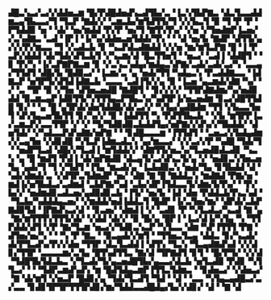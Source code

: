 ▟█▃▚▃▞▃▞▞▟▟▅▃▆▝█▞▛▟█▟▅▟▚▃▟▜▙▞▃▝▐▃▚▜▙▛▇▃▝▟▃▜▃▃▟▟▆▃▄▜▙▃▃▞▜▝▜▃▛▝▇▟▞▞▝▃▆▃▙▞▆▜▟▜▜▞▜▝▞▞▙▃▜▝▉▝▜▝▛▝▛▝▛▜▟▟▉▝▅▝▝▟▞▝▅▞▆▟▟▝▛▞▛▝▅▞▜▝▇▜▚▜▚▞▝▞▅▝▞▜▅▟▆▛▐▃▅▞▞▃▚▟▇▃▝▃▟▝▐▛▐▝▐▞▚▞▟▟▅▃▅▜▟▟▞▜▚▝▝▝▟▝▅▞▙▝▇▟▛▝▟▜▜▞▄▞▞▞▛▞▆▃▃▝▜▝▞▃▟▃▙▝▊▝▚▃▛▟▃▟▇▟▟▝▞▞▅▝▆▞▆▜▃▛▇▝█▝▐▝▛▃▛▞▟▟▟▝▟▞▜▟▞▟▜▃▙▜▝▞▚▃▆▞▟▝█▃▜▜▅▜▝▝▅▃▞▝▃▟▐▝▟▟█▜▝▝▊▝▛▞▚▝▐▞▃▛▇▛▇▃▆▝▊▝▞▃▚▃▚▟▄▞▆▟▄▃▚▛▇▞▃▟▞▃▟▞▃▞▚▝▃▃▄▞▜▜▟▜▝▟█▞▙▝█▟▉▃▞▝▐▃▆▞▃▝▄▝▅▟▞▜▜▝▚▟▄▃▚▝▛▃▟▟▇▃▃▝▐▟▇▃▛▝▅▜▛▜▞▟▜▟▐▟▇▃▙▝▃▃▃▝▃▟▐▜▞▞▄▝▉▝▐▃▅▝▄▃▆▟▞▟▇▝▚▞▝▞▝▃▝▜▛▝▉▝▞▜▅▝▟▜▅▃▅▟█▝▇▟█▜▝▝▊▞▞▞▞▝▜▜▛▟▇▟▆▞▚▞▅▟▉▟▟▝▉▃▆▃▄▛▐▟▉▜▜▞▚▜▜▜▄▃▛▜▙▃▚▞▚▟▜▛▐▞▅▃▅▟▆▝▊▃▞▟█▜▜▟█▝▊▞▝▝▄▝█▝▄▜▛▟▞▟▅▜▟▟█▞▟▞▃▞▞▝▚▜▄▞▄▟█▟▆▝▜▜▝▞▙▃▃▜▅▜▝▟▚▜▄▃▅▜▙▜▜▝▊▞▚▞▞▝▉▝▐▟▟▜▜▝▚▝▛▟▜▜▙▃▙▝▝▞▙▝▆▜▛▛▐▃▞▃▆▃▛▞▃▃▜▜▛▝▞▝▞▝▜▞▜▟▉▟▉▃▙▟▟▜▄▞▅▛▇▞▞▟▚▞▞▜▙▟▟▞▝▟▅▜▟▞▝▞▚▟▃▃▛▟▚▟▇▞▅▛▇▝▝▝▊▟█▃▃▃▆▝▐▜▜▟▜▝▝▃▅▃▞▞▙▟▄▟▆▞▞▃▄▜▅▝▞▟▊▟█▝▚▜▃▛▐▟▆▃▟▃▚▝▄▞▆▃▃▞▝▞▞▃▞▞▛▝▚▟█▝▜▟▞▜▝▝▅▟▛▜▃▟▝▟█▞▞▜▃▟▐▝▆▜▟▟▞▞▝▟▇▜▜▞▅▃▚▞▜▃▅▟▉▟▃▟▊▝▚▃▚▝▄▝█▝▆▟▜▝▛▟▐▝▟▞▅▛▇▟▉▝▟▃▄▜▞▃▞▟▚▃▜▞▄▝▞▝▅▟▊▃▚▜▅▃▅▜▄▝▄▟▞▜▝▜▝▞▜▟▜▝▐▜▄▝▆▃▟▞▄▝▐▃▙▟▉▃▚▝▅▟▞▜▄▝▊▜▙▟▟▝▟▝▚▟▞▟▆▟▞▃▝▞▟▜▛▃▜▟▆▟▛▝▅▞▝▟▇▝▇▝█▝▇▟▟▃▚▝▆▟▇▟▝▛▇▞▅▝▆▟▐▞▅▜▙▟▃▞▃▟▆▟▝▃▙▛▇▞▚▟▝▃▙▞▟▛▐▜▟▃▃▜▞▟▆▞▙▜▚▞▝▝▛▞▙▞▞▝▅▟▆▟▊▃▟▃▅▞▄▟▉▟▊▃▙▝▐▜▞▝▅▞▙▝▐▟▝▟▅▝▛▟▟▃▙▜▚▃▚▟▝▝▜▃▙▞▚▟▟▟▄▃▅▞▝▞▆▟▟▞▅▟▐▟▟▃▜▝█▟▛▝▐▞▃▜▅▞▆▞▝▟▛▟▞▃▙▛▇▟▉▜▟▝▐▛▇▟▚▃▞▟▝▝▊▃▅▞▝▟▆▟▐▝▞▝▃▟▊▝▛▝▚▜▃▟▃▞▚▃▟▝▇▝▄▝▇▞▆▜▜▜▚▜▜▜▞▟▞▝▞▟▟▝▟▞▞▝▉▝█▞▄▝█▛▐▝▐▃▞▟▐▞▚▜▄▝▚▝▜▜▛▟▟▞▟▜▝▞▛▝▇▞▜▃▆▝▅▃▞▞▜▟▊▃▚▃▛▝▚▜▃▃▝▟▆▝▚▛▐▜▜▜▝▛▇▝▟▜▅▞▅▞▚▝▝▝▚▝▛▝▇▃▝▝▉▃▄▟▞▞▆▜▝▝▜▜▅▃▜▃▄▝▟▟▃▝▊▞▚▃▟▞▟▞▛▜▃▟▚▞▛▞▞▟▅▝▜▜▛▝▟▃▜▃▟▟▐▝▟▜▚▝▜▃▚▝▜▃▄▟▇▟▚▟▝▞▞▟▊▞▜▜▛▝▃▃▃▃▆▞▃▜▄▝█▜▚▟▜▜▃▝▇▞▟▝▜▛▇▟▜▝▊▜▝▝█▞▛▜▞▝▞▞▟▝▜▟█▜▙▜▟▃▙▃▝▞▜▃▟▞▜▞▄▃▅▟█▜▙▞▄▃▃▞▟▃▙▝▅▜▃▟▉▝▛▟▊▝▚▜▜▃▞▝▝▝▜▟▛▃▆▟▚▟▚▝▆▝█▟▜▟▄▃▆▛▐▜▜▃▜▟▆▃▝▝▊▟▅▃▞▝▞▟▅▃▞▝▇▝▟▞▆▜▝▞▅▃▛▝█▟▊▞▄▝▜▟▞▜▃▟▜▝▜▟▝▝▟▝▝▃▃▝▚▜▄▃▄▟█▃▞▃▞▃▃▝▊▟▊▜▛▜▛▜▜▜▛▟▊▞▆▞▜▟▟▃▃▟█▟▄▞▙▞▞▟▊▞▝▟▝▝▇▝▟
